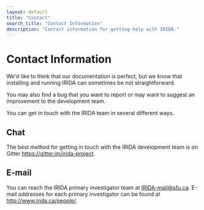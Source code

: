 ```yaml
---
layout: default
title: "Contact"
search_title: "Contact Information"
description: "Contact information for getting help with IRIDA."
---
```


Contact Information
===================

We'd like to think that our documentation is perfect, but we know that installing and running IRIDA can sometimes be not straightforward.

You may also find a bug that you want to report or may want to suggest an improvement to the development team.

You can get in touch with the IRIDA team in several different ways.

Chat
----

The best method for getting in touch with the IRIDA development team is on Gitter <https://gitter.im/irida-project>.

E-mail
------

You can reach the IRIDA primary investigator team at <IRIDA-mail@sfu.ca>. E-mail addresses for each primary investigator can be found at <http://www.irida.ca/people/>.
